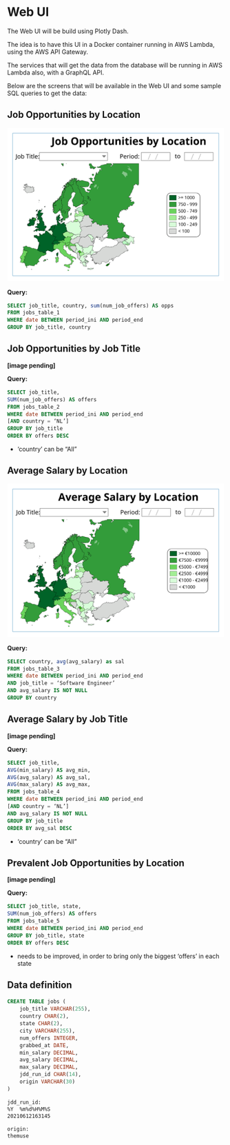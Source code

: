 # Web UI

The Web UI will be build using Plotly Dash.

The idea is to have this UI in a Docker container running in AWS Lambda, using the AWS API Gateway.

The services that will get the data from the database will be running in AWS Lambda also, with a GraphQL API.

Below are the screens that will be available in the Web UI and some sample SQL queries to get the data:

## Job Opportunities by Location

![Job Opportunities by Location](JDD-WebUI-JobsOpportByLoc.svg "Graph 1")

**Query:**

```sql
SELECT job_title, country, sum(num_job_offers) AS opps
FROM jobs_table_1
WHERE date BETWEEN period_ini AND period_end
GROUP BY job_title, country
```

## Job Opportunities by Job Title

**[image pending]**

**Query:**

```sql
SELECT job_title, 
SUM(num_job_offers) AS offers
FROM jobs_table_2
WHERE date BETWEEN period_ini AND period_end
[AND country = ‘NL’]
GROUP BY job_title
ORDER BY offers DESC
```

* ‘country’ can be “All”

## Average Salary by Location

![Average Salary by Location](JDD-WebUI-AvgSalByLoc.svg "Graph 3")

**Query:**

```sql
SELECT country, avg(avg_salary) as sal
FROM jobs_table_3
WHERE date BETWEEN period_ini AND period_end
AND job_title = ‘Software Engineer’
AND avg_salary IS NOT NULL
GROUP BY country
```

## Average Salary by Job Title

**[image pending]**

**Query:**

```sql
SELECT job_title, 
AVG(min_salary) AS avg_min,
AVG(avg_salary) AS avg_sal,
AVG(max_salary) AS avg_max,
FROM jobs_table_4
WHERE date BETWEEN period_ini AND period_end
[AND country = ‘NL’]
AND avg_salary IS NOT NULL
GROUP BY job_title
ORDER BY avg_sal DESC
```

* ‘country’ can be “All”

## Prevalent Job Opportunities by Location

**[image pending]**

**Query:**

```sql
SELECT job_title, state,
SUM(num_job_offers) AS offers
FROM jobs_table_5
WHERE date BETWEEN period_ini AND period_end
GROUP BY job_title, state
ORDER BY offers DESC
```

* needs to be improved, in order to bring only the biggest ‘offers’ in each state

## Data definition

```sql
CREATE TABLE jobs (
    job_title VARCHAR(255),
    country CHAR(2),
    state CHAR(2),
    city VARCHAR(255),
    num_offers INTEGER,
    grabbed_at DATE,
    min_salary DECIMAL,
    avg_salary DECIMAL,
    max_salary DECIMAL,
    jdd_run_id CHAR(14),
    origin VARCHAR(30)
)
```

```
jdd_run_id:
%Y  %m%d%H%M%S
20210612163145
```

```
origin:
themuse
```
